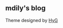 ## mdily's blog


Theme designed by <a href="https://github.com/xudailong/xudailong.github.io" target="_blank">HyG</a>